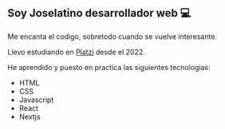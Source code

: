 ## Soy Joselatino desarrollador web 💻

<!--
**joselatino/joselatino** is a ✨ _special_ ✨ repository because its `README.md` (this file) appears on your GitHub profile.

Here are some ideas to get you started:
- 🔭 I’m currently working on ...
- 🌱 I’m currently learning ...

- 👯 I’m looking to collaborate on ...
- 🤔 I’m looking for help with ...
- 💬 Ask me about ...
- 📫 How to reach me: ...
- 😄 Pronouns: ...
- ⚡ Fun fact: ...
-->

Me encanta el codigo, sobretodo cuando se vuelve interesante. 

Llevo estudiando en [Platzi](https://platzi.com) desde el 2022.

He aprendido y puesto en practica las siguientes tecnologias:
- HTML 
- CSS
- Javascript
- React
- Nextjs



